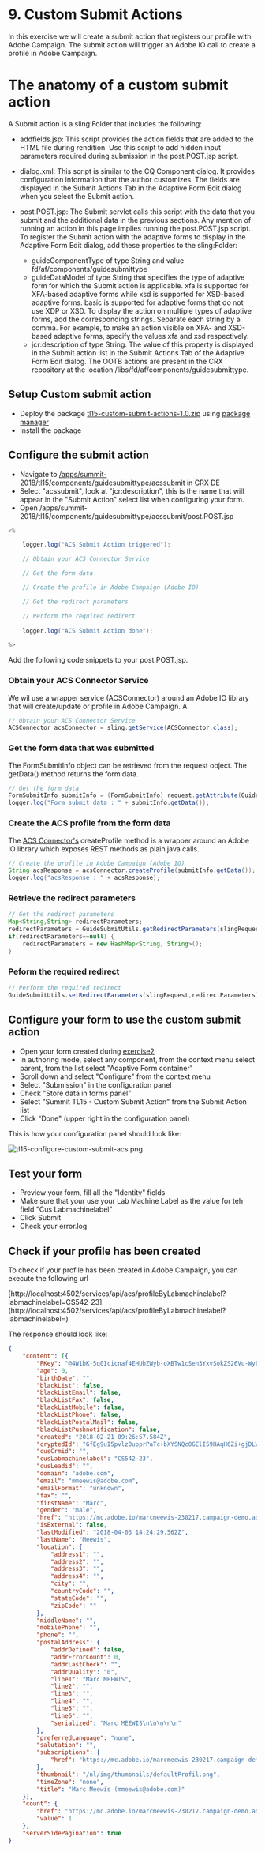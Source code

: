 # 9. Custom Submit Actions

In this exercise we will create a submit action that registers our profile with Adobe Campaign. The submit action will trigger an Adobe IO call to create a profile in Adobe Campaign.

# The anatomy of a custom submit action

A Submit action is a sling:Folder that includes the following: 

* addfields.jsp: This script provides the action fields that are added to the HTML file during rendition. Use this script to add hidden input parameters required during submission in the post.POST.jsp script.
* dialog.xml: This script is similar to the CQ Component dialog. It provides configuration information that the author customizes. The fields are displayed in the Submit Actions Tab in the Adaptive Form Edit dialog when you select the Submit action.
* post.POST.jsp: The Submit servlet calls this script with the data that you submit and the additional data in the previous sections. Any mention of running an action in this page implies running the post.POST.jsp script. To register the Submit action with the adaptive forms to display in the Adaptive Form Edit dialog, add these properties to the sling:Folder:

     * guideComponentType of type String and value fd/af/components/guidesubmittype
     * guideDataModel of type String that specifies the type of adaptive form for which the Submit action is applicable. xfa is supported for XFA-based adaptive forms while xsd is supported for XSD-based adaptive forms. basic is supported for adaptive forms that do not use XDP or XSD. To display the action on multiple types of adaptive forms, add the corresponding strings. Separate each string by a comma. For example, to make an action visible on XFA- and XSD-based adaptive forms, specify the values xfa and xsd respectively.
     * jcr:description of type String. The value of this property is displayed in the Submit action list in the Submit Actions Tab of the Adaptive Form Edit dialog. The OOTB actions are present in the CRX repository at the location /libs/fd/af/components/guidesubmittype.

## Setup Custom submit action

* Deploy the package [tl15-custom-submit-actions-1.0.zip](../resources/tl15-custom-submit-actions-1.0.zip) using [package manager](http://localhost:4502/crx/packmgr/index.jsp)
* Install the package

## Configure the submit action

* Navigate to [/apps/summit-2018/tl15/components/guidesubmittype/acssubmit](http://localhost:4502/crx/de/index.jsp#/apps/summit-2018/tl15/components/guidesubmittype/acssubmit) in CRX DE
* Select "acssubmit", look at "jcr:description", this is the name that will appear in the "Submit Action" select list when configuring your form.
* Open /apps/summit-2018/tl15/components/guidesubmittype/acssubmit/post.POST.jsp

```java
<%

    logger.log("ACS Submit Action triggered");

    // Obtain your ACS Connector Service

    // Get the form data

    // Create the profile in Adobe Campaign (Adobe IO)

    // Get the redirect parameters

    // Perform the required redirect 
    
    logger.log("ACS Submit Action done");

%>
```

Add the following code snippets to your post.POST.jsp.

### Obtain your ACS Connector Service

We wil use a wrapper service (ACSConnector) around an Adobe IO library that will create/update or profile in Adobe Campaign. A

``` java
// Obtain your ACS Connector Service
ACSConnector acsConnector = sling.getService(ACSConnector.class);

```

### Get the form data that was submitted

The FormSubmitInfo object can be retrieved from the request object. The getData() method returns the form data.

```java
// Get the form data
FormSubmitInfo submitInfo = (FormSubmitInfo) request.getAttribute(GuideConstants.FORM_SUBMIT_INFO);
logger.log("Form submit data : " + submitInfo.getData());
```

### Create the ACS profile from the form data

The [ACS Connector's](../resources/ACSConnectorImpl.java) createProfile method is a wrapper around an Adobe IO library which exposes REST methods as plain java calls.

```java
// Create the profile in Adobe Campaign (Adobe IO)
String acsResponse = acsConnector.createProfile(submitInfo.getData());
logger.log("acsResponse : " + acsResponse);
```

### Retrieve the redirect parameters

```java
// Get the redirect parameters
Map<String,String> redirectParameters;
redirectParameters = GuideSubmitUtils.getRedirectParameters(slingRequest);
if(redirectParameters==null) {
	redirectParameters = new HashMap<String, String>();
}
```

### Peform the required redirect

```java
// Perform the required redirect 
GuideSubmitUtils.setRedirectParameters(slingRequest,redirectParameters);
```

## Configure your form to use the custom submit action

* Open your form created during [exercise2](../exercise2/README.md)
* In authoring mode, select any component, from the context menu select parent, from the list select "Adaptive Form container"
* Scroll down and select "Configure" from the context menu
* Select "Submission" in the configuration panel
* Check "Store data in forms panel"
* Select "Summit TL15 - Custom Submit Action" from the Submit Action list
* Click "Done" (upper right in the configuration panel)

This is how your configuration panel should look like:

![tl15-configure-custom-submit-acs.png](../resources/tl15-configure-custom-submit-acs.png)

## Test your form

* Preview your form, fill all the "Identity" fields 
* Make sure that your use your Lab Machine Label as the value for teh field "Cus Labmachinelabel"
* Click Submit
* Check your error.log

## Check if your profile has been created

To check if your profile has been created in Adobe Campaign, you can execute the following url

[http://localhost:4502/services/api/acs/profileByLabmachinelabel?labmachinelabel=CS542-23](http://localhost:4502/services/api/acs/profileByLabmachinelabel?labmachinelabel=<YOUR LAB MACHINE LABEL>)

The response should look like:

``` json
{
	"content": [{
		"PKey": "@4W1bK-5q0Icicnaf4EHUhZWyb-oXBTw1cSen3YxvSokZS26Vu-WybUFMqmH3tZQPMPzyGISzUvGYivpW7VxjFEFUmQo",
		"age": 0,
		"birthDate": "",
		"blackList": false,
		"blackListEmail": false,
		"blackListFax": false,
		"blackListMobile": false,
		"blackListPhone": false,
		"blackListPostalMail": false,
		"blackListPushnotification": false,
		"created": "2018-02-21 09:26:57.584Z",
		"cryptedId": "GfEg9uI5pvlz0upprPaTc+bXYSNQc0GElI59HAqH6Zi+gjDLWGzuu4gSPFiHx3ycTo1h9A==",
		"cusCrmid": "",
		"cusLabmachinelabel": "CS542-23",
		"cusLeadid": "",
		"domain": "adobe.com",
		"email": "mmeewis@adobe.com",
		"emailFormat": "unknown",
		"fax": "",
		"firstName": "Marc",
		"gender": "male",
		"href": "https://mc.adobe.io/marcmeewis-230217.campaign-demo.adobe.com/campaign/profileAndServicesExt/profile/@4W1bK-5q0Icicnaf4EHUhZWyb-oXBTw1cSen3YxvSokZS26Vu-WybUFMqmH3tZQPMPzyGISzUvGYivpW7VxjFEFUmQo",
		"isExternal": false,
		"lastModified": "2018-04-03 14:24:29.562Z",
		"lastName": "Meewis",
		"location": {
			"address1": "",
			"address2": "",
			"address3": "",
			"address4": "",
			"city": "",
			"countryCode": "",
			"stateCode": "",
			"zipCode": ""
		},
		"middleName": "",
		"mobilePhone": "",
		"phone": "",
		"postalAddress": {
			"addrDefined": false,
			"addrErrorCount": 0,
			"addrLastCheck": "",
			"addrQuality": "0",
			"line1": "Marc MEEWIS",
			"line2": "",
			"line3": "",
			"line4": "",
			"line5": "",
			"line6": "",
			"serialized": "Marc MEEWIS\n\n\n\n\n"
		},
		"preferredLanguage": "none",
		"salutation": "",
		"subscriptions": {
			"href": "https://mc.adobe.io/marcmeewis-230217.campaign-demo.adobe.com/campaign/profileAndServicesExt/profile/@4W1bK-5q0Icicnaf4EHUhZWyb-oXBTw1cSen3YxvSolV2z9hLSDZIIAurg4bJCwwotExHmV7QewYEpgSnXlRZCE05Zw/subscriptions/"
		},
		"thumbnail": "/nl/img/thumbnails/defaultProfil.png",
		"timeZone": "none",
		"title": "Marc Meewis (mmeewis@adobe.com)"
	}],
	"count": {
		"href": "https://mc.adobe.io/marcmeewis-230217.campaign-demo.adobe.com/campaign/profileAndServicesExt/profile//byLabmachinelabel/_count?labmachinelabel_parameter=CS542-23&_lineStart=@V6qffHpTFynfhZ__bzIDMDHx2x0-exnBzat6TFhASdMTSpTe",
		"value": 1
	},
	"serverSidePagination": true
}
```
